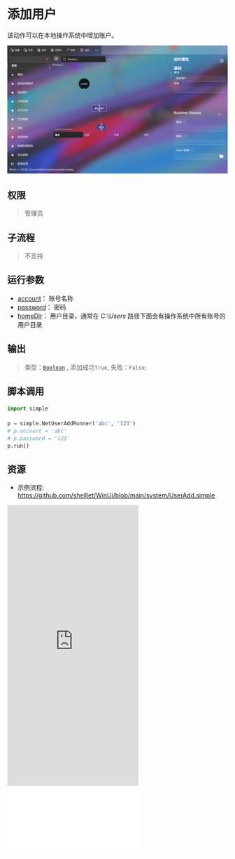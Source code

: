 # 添加用户 
该动作可以在本地操作系统中增加账户。

![UserAdd](./images/05.png ':size=90%')

## 权限
> 管理员

## 子流程

> 不支持

## 运行参数

* [account](./types/String.md)： 账号名称
* [password](./types/String.md)： 密码
* [homeDir](./types/Path.md)： 用户目录，通常在 *C:\Users* 路径下面会有操作系统中所有账号的用户目录

## 输出

>    类型：[`Boolean`](./types/Boolean.md) , 添加成功`True`, 失败：`False`;


## 脚本调用

```python
import simple

p = simple.NetUserAddRunner('abc', '123')
# p.account = 'abc'
# p.password = '123'
p.run()

```

## 资源

* 示例流程: https://github.com/shelllet/WinUi/blob/main/system/UserAdd.simple


<iframe type="text/html" height="640px" src="https://www.youtube.com/embed/28NohYUVZHY" frameborder="0"></iframe>

<iframe src="//player.bilibili.com/player.html?bvid=BV1i14y1S73Z&page=1&autoplay=0” height='640px' scrolling="no" frameborder="no" framespacing="0" allowfullscreen="true"></iframe>



